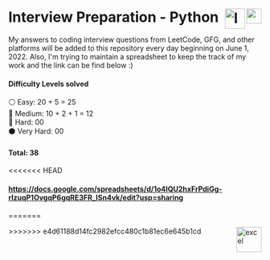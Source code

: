 # Interview Preparation - Python <img align="right" src="https://user-images.githubusercontent.com/96699659/179077556-705d4d17-89b4-42c9-b529-3c07a0c20e40.jpeg" alt="gfg" width="30" height="30" /><img align="right" src="https://user-images.githubusercontent.com/96699659/179077572-d4565c15-7ef5-4fd0-b57f-4c377f7c8b64.png" alt="leetcode" width="40" height="40" />

My answers to coding interview questions from LeetCode, GFG, and other platforms will be added to this repository every day beginning on June 1, 2022. 
Also, I'm trying to maintain a spreadsheet to keep the track of my work and the link can be find below :) 

#### Difficulty Levels solved </br>

⚪ Easy: 20 + 5 = 25 </br>
🔵 Medium: 10 + 2 + 1 = 12 </br>
🔴 Hard: 00  </br>
⚫ Very Hard: 00  </br>

#### Total: 38
<<<<<<< HEAD

#### https://docs.google.com/spreadsheets/d/1o4IQU2hxFrPdiGg-rlzuqP1OvgqP6gqRE3FR_ISn4vk/edit?usp=sharing


=======
<div align="">
<a href="https://docs.google.com/spreadsheets/d/1o4IQU2hxFrPdiGg-rlzuqP1OvgqP6gqRE3FR_ISn4vk/edit?usp=sharing"><img align="right" src="https://user-images.githubusercontent.com/96699659/179076773-c698e1c3-a21b-4b02-abe1-66b3707cbd1b.png" alt="excel" width="50" height="50"></a>
</div>
>>>>>>> e4d61188d14fc2982efcc480c1b81ec6e645b1cd
